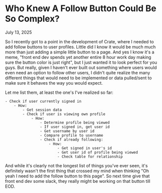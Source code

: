 # Who Knew A Follow Button Could Be So Complex?
July 13, 2025

So I recently got to a point in the development of Crate, where I needed to add follow buttons to user profiles. Little did I know it would be much much more than just adding a simple little button to a page. And yes I know it's a meme, "front end dev spends yet another entire 8 hour work day making sure the button color is just right", but I just wanted it to look perfect for you guys. But really, given I haven't ever built out something where users would even need an option to follow other users, I didn't quite realize the many different things that would need to be implemented or data pulled/sent to make sure it behaves the way you would expect. 

Let me list them, at least the one's I've realized so far:

    - Check if user currently signed in
        - How:
            - Get session data
            - Check if user is viewing own profile
                - How:
                    - Determine profile being viewed
                    - If user signed in, get user id
                    - Get username by user id
                    - Compare profile to username
                    - Check if already following:
                        - How:
                            - Get signed in user's id
                            - Get user id of profile being viewed
                            - Check table for relationship

And while it's clearly not the longest list of things you've ever seen, it's definitely wasn't the first thing that crossed my mind when thinking "Oh yeah I need to add the follow button to this page". So next time give that front end dev some slack, they really might be working on that button till EOD.
